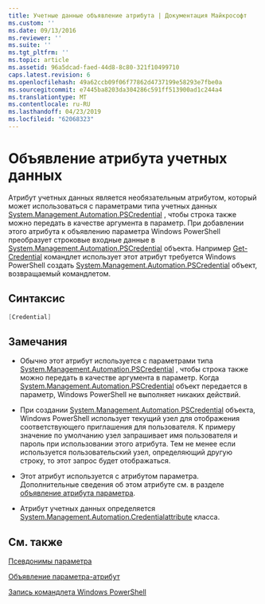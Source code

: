 ```yaml
---
title: Учетные данные объявление атрибута | Документация Майкрософт
ms.custom: ''
ms.date: 09/13/2016
ms.reviewer: ''
ms.suite: ''
ms.tgt_pltfrm: ''
ms.topic: article
ms.assetid: 96a5dcad-faed-44d8-8c80-321f10499710
caps.latest.revision: 6
ms.openlocfilehash: 49a62ccb09f06f77862d4737199e58293e7fbe0a
ms.sourcegitcommit: e7445ba8203da304286c591ff513900ad1c244a4
ms.translationtype: MT
ms.contentlocale: ru-RU
ms.lasthandoff: 04/23/2019
ms.locfileid: "62068323"
---
```

# <a name="credential-attribute-declaration"></a>Объявление атрибута учетных данных

Атрибут учетных данных является необязательным атрибутом, который может использоваться с параметрами типа учетных данных [System.Management.Automation.PSCredential](/dotnet/api/System.Management.Automation.PSCredential) , чтобы строка также можно передать в качестве аргумента в параметр. При добавлении этого атрибута к объявлению параметра Windows PowerShell преобразует строковые входные данные в [System.Management.Automation.PSCredential](/dotnet/api/System.Management.Automation.PSCredential) объекта. Например [Get-Credential](/powershell/module/Microsoft.PowerShell.Security/Get-Credential) командлет использует этот атрибут требуется Windows PowerShell создать [System.Management.Automation.PSCredential](/dotnet/api/System.Management.Automation.PSCredential) объект, возвращаемый командлетом.

## <a name="syntax"></a>Синтаксис

```csharp
[Credential]
```

## <a name="remarks"></a>Замечания

- Обычно этот атрибут используется с параметрами типа [System.Management.Automation.PSCredential](/dotnet/api/System.Management.Automation.PSCredential) , чтобы строка также можно передать в качестве аргумента в параметр. Когда [System.Management.Automation.PSCredential](/dotnet/api/System.Management.Automation.PSCredential) объект передается в параметр, Windows PowerShell не выполняет никаких действий.

- При создании [System.Management.Automation.PSCredential](/dotnet/api/System.Management.Automation.PSCredential) объекта, Windows PowerShell использует текущий узел для отображения соответствующего приглашения для пользователя. К примеру значение по умолчанию узел запрашивает имя пользователя и пароль при использовании этого атрибута. Тем не менее если используется пользовательский узел, определяющий другую строку, то этот запрос будет отображаться.

- Этот атрибут используется с атрибутом параметра. Дополнительные сведения об этом атрибуте см. в разделе [объявление атрибута параметра](./parameter-attribute-declaration.md).

- Атрибут учетных данных определяется [System.Management.Automation.Credentialattribute](/dotnet/api/System.Management.Automation.CredentialAttribute) класса.

## <a name="see-also"></a>См. также

[Псевдонимы параметра](./parameter-aliases.md)

[Объявление параметра-атрибут](./parameter-attribute-declaration.md)

[Запись командлета Windows PowerShell](./writing-a-windows-powershell-cmdlet.md)
